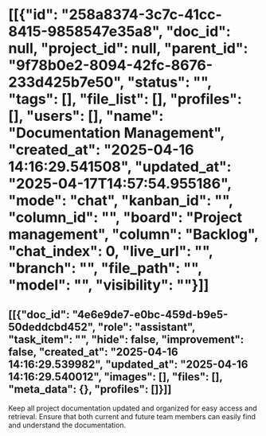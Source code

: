 # [[{"id": "258a8374-3c7c-41cc-8415-9858547e35a8", "doc_id": null, "project_id": null, "parent_id": "9f78b0e2-8094-42fc-8676-233d425b7e50", "status": "", "tags": [], "file_list": [], "profiles": [], "users": [], "name": "Documentation Management", "created_at": "2025-04-16 14:16:29.541508", "updated_at": "2025-04-17T14:57:54.955186", "mode": "chat", "kanban_id": "", "column_id": "", "board": "Project management", "column": "Backlog", "chat_index": 0, "live_url": "", "branch": "", "file_path": "", "model": "", "visibility": ""}]]
## [[{"doc_id": "4e6e9de7-e0bc-459d-b9e5-50deddcbd452", "role": "assistant", "task_item": "", "hide": false, "improvement": false, "created_at": "2025-04-16 14:16:29.539982", "updated_at": "2025-04-16 14:16:29.540012", "images": [], "files": [], "meta_data": {}, "profiles": []}]]
Keep all project documentation updated and organized for easy access and retrieval. Ensure that both current and future team members can easily find and understand the documentation.